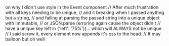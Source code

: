 on why I didn't use style in the Event component
// After much frustration with all keys needing to be unique,
// and it breaking when I passed anythng but a string,
// and failing at parsing the passed string into a unique object with Immutable,
// or JSON.parse (erroring again cause the object didn't
// have a unique key left in {'left': '75%'})... which will ALWAYS not be unique
// I said screw it, every element now appends it's css to the head.
// It may balloon but oh well